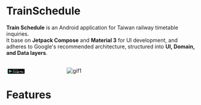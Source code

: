 # TrainSchedule

**Train Schedule** is an Android application for Taiwan railway timetable inquiries. <br>
It base on **Jetpack Compose** and **Material 3** for UI development, and adheres to Google's recommended architecture, structured into **UI, Domain, and Data layers**.
 
<br>
 
<div style="float: left; width: 32%;">
  <a href="https://play.google.com/store/apps/details?id=com.kappstudio.trainschedule">
   <img src="art/googleplay.png" align="left" width="32%"/> 
  </a>
</div>

<img src="art/demo.gif" alt="gif1"  width="40%"/>


<br>

# Features
